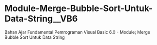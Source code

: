 # Module-Merge-Bubble-Sort-Untuk-Data-String__VB6
Bahan Ajar Fundamental Pemrograman Visual Basic 6.0 - Module; Merge Bubble Sort Untuk Data String
